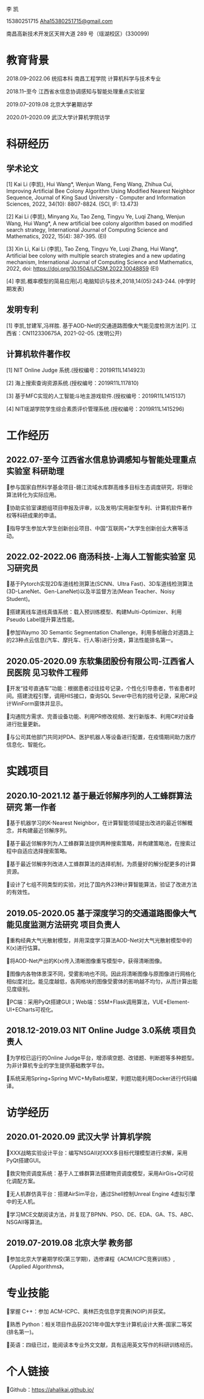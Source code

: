 李 凯

15380251715	Aha15380251715@gmail.com

南昌高新技术开发区天祥大道 289 号（瑶湖校区）(330099)

# 教育背景
2018.09–2022.06	统招本科	      南昌工程学院	    计算机科学与技术专业

2018.11–至今	江西省水信息协调感知与智能处理重点实验室

2019.07–2019.08	北京大学暑期访学

2020.01–2020.09 武汉大学计算机学院访学

# 科研经历
## 学术论文
[1] Kai Li (李凯), Hui Wang*, Wenjun Wang, Feng Wang, Zhihua Cui, Improving Artificial Bee Colony Algorithm Using Modified Nearest Neighbor Sequence, Journal of King Saud University - Computer and Information Sciences, 2022, 34(10): 8807-8824. (SCI, IF: 13.473)

[2] Kai Li (李凯), Minyang Xu, Tao Zeng, Tingyu Ye, Luqi Zhang, Wenjun Wang, Hui Wang*, A new artificial bee colony algorithm based on modified search strategy, International Journal of Computing Science and Mathematics, 2022, 15(4): 387-395. (EI)

[3] Xin Li, Kai Li (李凯), Tao Zeng, Tingyu Ye, Luqi Zhang, Hui Wang*, Artificial bee colony with multiple search strategies and a new updating mechanism, International Journal of Computing Science and Mathematics, 2022, doi: https://doi.org/10.1504/IJCSM.2022.10048859 (EI)

[4] 李凯.概率模型的简易应用[J].电脑知识与技术,2018,14(05):243-244. (中学时期发表)

## 发明专利
[1] 李凯,甘建军,冯祥胜. 基于AOD-Net的交通道路图像大气能见度检测方法[P]. 江西省：CN112330675A, 2021-02-05. (发明公开)

## 计算机软件著作权
[1] NIT Online Judge 系统.(授权编号：2019R11L1414923)

[2] 海上搜索查询资源系统.(授权编号：2019R11L117810)

[3] 基于MFC实现的人工智能斗地主游戏软件.(授权编号：2019R11L1415137)

[4] NIT瑶湖学院学生综合素质评价管理系统.(授权编号：2019R11L1415296)

# 工作经历
## 2022.07-至今                           江西省水信息协调感知与智能处理重点实验室                         科研助理
参与国家自然科学基金项目-赣江流域水库群高维多目标生态调度研究，将理论算法转化为实际应用。

协助实验室课题组项目申报及评审，以及发明/实用新型专利、计算机软件著作权等科研成果的申请。

指导学生参加大学生创新创业项目、中国“互联网+”大学生创新创业大赛等活动。

## 2022.02-2022.06                                 商汤科技-上海人工智能实验室                                见习研究员
基于Pytorch实现2D车道线检测算法(SCNN、Ultra Fast)、3D车道线检测算法(3D-LaneNet、Gen-LaneNet)以及半监督方法(Mean Teacher、Noisy Student)。

搭建离线车道线真值系统：载入预训练模型、构建Multi-Optimizer、利用Pseudo Label提升算法性能。

参加Waymo 3D Semantic Segmentation Challenge，利用多帧融合对道路上的23种点云信息(汽车、摩托车、行人等)进行分类，算法性能排名第一。

## 2020.05-2020.09                       东软集团股份有限公司-江西省人民医院                      见习软件工程师
开发“挂号直通车”功能：根据患者过往挂号记录，个性化引导患者，节省患者时间。搭建流程引擎，调用HIS接口，查询SQL Sever中已有的挂号记录，采用C#设计WinForm窗体并显示。

沟通院方需求、完善设备功能、利用PR修改视频、发行新版本、利用C#对设备进行批量更新。

与公司其他部门共同对PDA、医护机器人等设备进行配置，在疫情期间助力医疗信息化、智能化。

# 实践项目
## 2020.10-2021.12                          基于最近邻解序列的人工蜂群算法研究                             第一作者
基于机器学习的K-Nearest Neighbor，在计算智能领域提出改进的最近邻解概念，并构建最近邻解序列。

基于最近邻解序列为人工蜂群算法提供两种搜索策略，并构建策略池，在搜索过程中自适应选择搜索策略。

基于最近邻解序列改进人工蜂群算法的选择机制，为质量好的解分配更多的计算资源。

设计了七组不同类型的实验，对比了国内外23种计算智能算法，验证了改进方法的有效性。	

## 2019.05-2020.05                基于深度学习的交通道路图像大气能见度监测方法研究              项目负责人
重构经典大气光散射模型，并用深度学习算法AOD-Net对大气光散射模型中的K(x)进行估算。

将AOD-Net产出的K(x)传入清晰图像重写模型中，获得清晰图像。

图像内各物体景深不同，受雾影响也不同。因此将清晰图像与原图像进行网格化相似度对比。能见度越低，各网格块的图像受雾体的影响越不均匀，从而计算出能见度级别。

PC端：采用PyQt搭建GUI；Web端：SSM+Flask调用算法，VUE+Element-UI+ECharts可视化。

## 2018.12-2019.03                                   NIT Online Judge 3.0系统                                 项目负责人

为学校已运行的Online Judge平台，增添填空题、改错题、判断题等多种题型。为非计算机专业的学生提供基础教学平台。

系统采用Spring+Spring MVC+MyBatis框架，判题功能利用Docker进行代码编译。

# 访学经历
## 2020.01-2020.09                                              武汉大学                                                  计算机学院
XXX战略实验设计平台：编写NSGAⅡ对XXX多目标代理模型进行求解，采用PyQt搭建GUI。

救灾物资调度系统：基于人工蜂群算法搭建物资调度模型，采用AirGis+Qt可视化调配方案。

无人机群仿真平台：搭建AirSim平台，通过Shell控制Unreal Engine 4虚拟引擎中的无人机。

学习MCE文献阅读方法，并复现了BPNN、PSO、DE、EDA、GA、TS、ABC、NSGAⅡ等算法。

## 2019.07-2019.08                                              北京大学                                                       教务部
参加北京大学暑期学校(第三学期)，选修课程《ACM/ICPC竞赛训练》,《Applied Algorithms》。

# 专业技能
掌握 C++：参加 ACM-ICPC、奥林匹克信息学竞赛(NOIP)并获奖。

熟悉 Python：相关项目作品获2021年中国大学生计算机设计大赛-国家二等奖(排名第一)。

英语：四级已过，能阅读本专业外文文献，具有运用英文写作的科研训练经历。

# 个人链接
Github：https://ahalikai.github.io/
